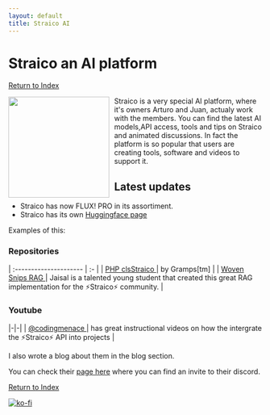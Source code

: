 ```yaml
---
layout: default
title: Straico AI
---
```

# Straico an AI platform

[Return to Index](/)

<img style="float: left; width: 200px; margin-right: 10px;" src="https://platform.straico.com/straico.svg"> 

Straico is a very special AI platform, where it's owners Arturo and Juan, actualy work with the members. You can find the latest AI models,API access, tools and tips on Straico and animated discussions.
In fact the platform is so popular that users are creating tools, software and videos to support it.

## Latest updates 

* Straico has now FLUX! PRO in its assortiment. 
* Straico has its own [Huggingface page](https://huggingface.co/Straico)
 
Examples of this:

### Repositories

| :--------------------- | :- |
| [ PHP clsStraico ](https://github.com/roelfrenkema/clsStraico) | by Gramps[tm] |
| [ Woven Snips RAG ](https://github.com/ekjaisal/WovenSnips) | Jaisal is a talented young student that created this great RAG implementation for the ⚡Straico⚡ community. |

### Youtube

|-|-|
| [ @codingmenace ](https://www.youtube.com/@codingmenace) | has great instructional videos on how the intergrate the ⚡Straico⚡ API into projects |

I also wrote a blog about them in the blog section.

You can check their [page here](https://platform.straico.com/signup?fpr=roelf14) where you can find an invite to their discord.

[Return to Index](/)

[![ko-fi](https://ko-fi.com/img/githubbutton_sm.svg)](https://ko-fi.com/Q5Q8124DNL)
